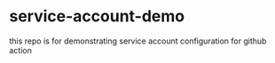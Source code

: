 # service-account-demo
this repo is for demonstrating service account configuration for github action
